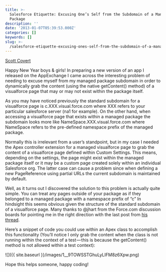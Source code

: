 ```yaml
---
title: >-
  Salesforce Etiquette: Excusing One’s Self from the Subdomain of a Managed
  Package
description: ''
date: '2013-01-07T05:39:53.000Z'
categories: []
keywords: []
slug: >-
  /salesforce-etiquette-excusing-ones-self-from-the-subdomain-of-a-managed-package
---
```


[Scott
Covert](https://www.tython.co/)

Happy New Year boys & girls! In preparing a new version of an app I released on the AppExchange I came across the interesting problem of needing to excuse myself from my managed package subdomain in order to dynamically grab the content (using the native getContent() method) of a visualforce page that may or may not exist within the package itself.

As you may have noticed previously the standard subdomain for a visualforce page is c.XXX.visual.force.com where XXX refers to your particular salesforce server (na1 for example). On the other hand, when accessing a visualforce page that exists within a managed package the subdomain looks more like NameSpace.XXX.visual.force.com where NameSpace refers to the pre-defined namespace prefix of the managed package.

Normally this is irrelevant from a user’s standpoint, but in my case I needed the Apex controller extension for a managed visualforce page to grab the content of a visualforce page defined within Custom Settings. This means, depending on the settings, the page might exist within the managed package itself or it may be a custom page created solely within an individual Salesforce org. The latter case can cause a problem since when defining a new PageReference using partial URLs the current subdomain is maintained by default.

Well, as it turns out I discovered the solution to this problem is actually quite simple. You can treat any pages outside of your package as if they belonged to a managed package with a namespace prefix of “c” In hindsight this seems obvious given the structure of the standard subdomain of a visualforce page. Many thanks to @jhart from the Force.com discussion boards for pointing me in the right direction with the last post from [his thread](http://boards.developerforce.com/t5/Visualforce-Development/PageReference-question-how-to-move-in-amp-out-of-package/td-p/102570/page/2).

Here’s a snippet of code you could use within an Apex class to accomplish this functionality (You’ll notice I only grab the content when the class is not running within the context of a test — this is because the getContent() method is not allowed within a test context):

![]({{ site.baseurl }}/images/1__9TOWSSTGhuLyLIFM8z6Xpw.png)

Hope this helps someone, happy coding!